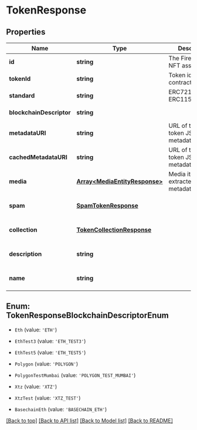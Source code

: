 # TokenResponse

## Properties

|Name | Type | Description | Notes|
|------------ | ------------- | ------------- | -------------|
|**id** | **string** | The Fireblocks NFT asset id | [default to undefined]|
|**tokenId** | **string** | Token id within the contract/collection | [default to undefined]|
|**standard** | **string** | ERC721 / ERC1155 | [default to undefined]|
|**blockchainDescriptor** | **string** |  | [default to undefined]|
|**metadataURI** | **string** | URL of the original token JSON metadata | [optional] [default to undefined]|
|**cachedMetadataURI** | **string** | URL of the cached token JSON metadata | [optional] [default to undefined]|
|**media** | [**Array&lt;MediaEntityResponse&gt;**](MediaEntityResponse.md) | Media items extracted from metadata JSON | [optional] [default to undefined]|
|**spam** | [**SpamTokenResponse**](SpamTokenResponse.md) |  | [optional] [default to undefined]|
|**collection** | [**TokenCollectionResponse**](TokenCollectionResponse.md) |  | [optional] [default to undefined]|
|**description** | **string** |  | [optional] [default to undefined]|
|**name** | **string** |  | [optional] [default to undefined]|


## Enum: TokenResponseBlockchainDescriptorEnum


* `Eth` (value: `'ETH'`)

* `EthTest3` (value: `'ETH_TEST3'`)

* `EthTest5` (value: `'ETH_TEST5'`)

* `Polygon` (value: `'POLYGON'`)

* `PolygonTestMumbai` (value: `'POLYGON_TEST_MUMBAI'`)

* `Xtz` (value: `'XTZ'`)

* `XtzTest` (value: `'XTZ_TEST'`)

* `BasechainEth` (value: `'BASECHAIN_ETH'`)





[[Back to top]](#) [[Back to API list]](../../README.md#documentation-for-api-endpoints) [[Back to Model list]](../../README.md#documentation-for-models) [[Back to README]](../../README.md)
